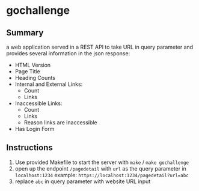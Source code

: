 # gochallenge
## Summary
a web application served in a REST API to take URL in query parameter and provides several information in the json response:
* HTML Version
* Page Title
* Heading Counts
* Internal and External Links:
   - Count
   - Links
* Inaccessible Links:
   - Count
   - Links
   - Reason links are inaccessible
* Has Login Form

## Instructions
1. Use provided Makefile to start the server with `make` / `make gochallenge`
2. open up the endpoint `/pagedetail` with `url` as the query parameter  in `localhost:1234`
    example: `https://localhost:1234/pagedetail?url=abc`
3. replace `abc` in query parameter with website URL input
